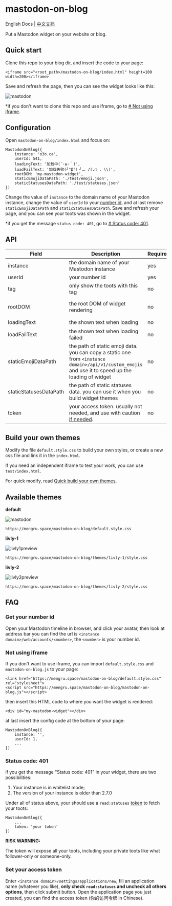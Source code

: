 # mastodon-on-blog

English Docs | [中文文档](https://github.com/mengrru/mastodon-on-blog/blob/main/README.zh.md)

Put a Mastodon widget on your website or blog.

## Quick start

Clone this repo to your blog dir, and insert the code to your page:

```
<iframe src="<root_path>/mastodon-on-blog/index.html" height=100 width=200></iframe>
```

Save and refresh the page, then you can see the widget looks like this:

![mastodon](https://user-images.githubusercontent.com/80361883/139525296-b21924cb-84b3-40ac-9cef-1f8743a43b56.png)

\*if you don't want to clone this repo and use iframe, go to [# Not using iframe](#not-using-iframe).

## Configuration

Open `mastodon-on-blog/index.html` and focus on:

```
MastodonOnBlog({
    instance: 'o3o.ca',
    userId: 541,
    loadingText: '加载中(´·ω·｀)',
    loadFailText: '加载失败(╯°Д°）╯︵ /(.□ . \\)',
    rootDOM: 'my-mastodon-widget',
    staticEmojiDataPath: './test/emoji.json',
    staticStatusesDataPath: './test/statuses.json'
})
```

Change the value of `instance` to the domain name of your Mastodon instance, change the value of `userId` to your [number id](#get-your-number-id), and at last remove `staticEmojiDataPath` and `staticStatusesDataPath`. Save and refresh your page, and you can see your toots was shown in the widget.

\*if you get the message `status code: 401`, go to [# Status code: 401](#status-code-401).

## API

| Field | Description | Required | Default | Type |
| --- | --- | --- | --- | --- |
| instance | the domain name of your Mastodon instance | yes | \- | String |
| userId | your number id | yes | \- | Number |
| tag | only show the toots with this tag | no | \- | String |
| rootDOM | the root DOM of widget rendering | no | 'my-mastodon-widget' | String |
| loadingText | the shown text when loading | no | '加载中...' | String |
| loadFailText | the shown text when loading failed | no | '加载失败' | String |
| staticEmojiDataPath | the path of static emoji data. you can copy a static one from `<instance domain>/api/v1/custom_emojis` and use it to speed up the loading of widget | no | \- | String |
| staticStatusesDataPath | the path of static statuses data. you can use it when you build widget themes | no | \- | String |
| token | your access token. usually not needed, and use with caution [if needed](#status-code-401). | no | \- | String |

## Build your own themes

Modify the file `default.style.css` to build your own styles, or create a new css file and link it in the `index.html`.

If you need an independent iframe to test your work, you can use `test/index.html`.

For quick modify, read [Quick build your own themes](https://github.com/mengrru/mastodon-on-blog/blob/main/themes/livly-1/README.md).

## Available themes

**default**

![mastodon](https://user-images.githubusercontent.com/80361883/139525296-b21924cb-84b3-40ac-9cef-1f8743a43b56.png)

```
https://mengru.space/mastodon-on-blog/default.style.css
```

**livly-1**

![livly1preview](https://user-images.githubusercontent.com/80361883/139531628-de785ad9-6a42-441a-b93a-e88c9c5af229.PNG)

```
https://mengru.space/mastodon-on-blog/themes/livly-1/style.css
```

**livly-2**

![livly2preview](https://user-images.githubusercontent.com/80361883/139531636-c0077c91-3c17-47be-8141-7c35e5851335.PNG)

```
https://mengru.space/mastodon-on-blog/themes/livly-2/style.css
```

## FAQ

### Get your number id

Open your Mastodon timeline in browser, and click your avatar, then look at address bar you can find the url is `<instance domain>/web/accounts/<number>`, the `<number>` is your number id.

### Not using iframe

If you don't want to use iframe, you can import `default.style.css` and `mastodon-on-blog.js` to your page:

```
<link href="https://mengru.space/mastodon-on-blog/default.style.css" rel="stylesheet">
<script src="https://mengru.space/mastodon-on-blog/mastodon-on-blog.js"></script>
```

then insert this HTML code to where you want the widget is rendered:

```
<div id="my-mastodon-widget"></div>
```

at last insert the config code at the bottom of your page:

```
MastodonOnBlog({
    instance: '',
    userId: 1,
    ...
})
```
### Status code: 401

if you get the message "Status code: 401" in your widget, there are two possibilities:

1. Your instance is in whitelist mode;
2. The version of your instance is older than 2.7.0

Under all of status above, your should use a `read:statuses` [token](#set-your-access-token) to fetch your toots:

```
MastodonOnBlog({
    ...
    token: 'your token'
})
```

**RISK WARNING:**

The token will expose all your toots, including your private toots like what follower-only or someone-only.

### Set your access token

Enter `<instance domain>/settings/applications/new`, fill an application name (whatever you like), **only check `read:statuses` and uncheck all others options**, then click submit button. Open the application page you just created, you can find the access token (你的访问令牌 in Chinese).

